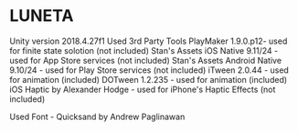 # LUNETA
Unity version 2018.4.27f1
Used 3rd Party Tools
PlayMaker 1.9.0.p12- used for finite state solotion (not included)
Stan's Assets iOS Native 9.11/24 - used for App Store services (not included)
Stan's Assets Android Native 9.10/24 - used for Play Store services (not included)
iTween 2.0.44 - used for animation (included)
DOTween 1.2.235 - used for animation (included)
iOS Haptic by Alexander Hodge - used for iPhone's Haptic Effects (not included)

Used Font - Quicksand by Andrew Paglinawan
